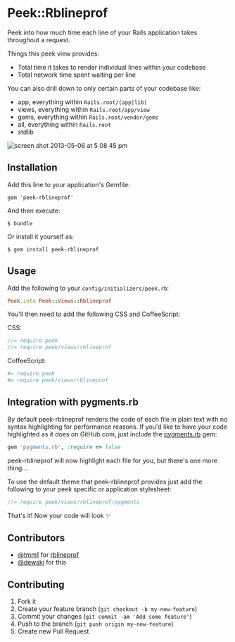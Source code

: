 # Peek::Rblineprof

Peek into how much time each line of your Rails application takes throughout a request.

Things this peek view provides:

- Total time it takes to render individual lines within your codebase
- Total network time spent waiting per line

You can also drill down to only certain parts of your codebase like:

- app, everything within `Rails.root/(app|lib)`
- views, everything within `Rails.root/app/view`
- gems, everything within `Rails.root/vendor/gems`
- all, everything within `Rails.root`
- stdlib

![screen shot 2013-05-06 at 5 08 45 pm](https://f.cloud.github.com/assets/79995/468966/500eb60a-b6aa-11e2-9792-b0d90c0d703d.png)

## Installation

Add this line to your application's Gemfile:

    gem 'peek-rblineprof'

And then execute:

    $ bundle

Or install it yourself as:

    $ gem install peek-rblineprof

## Usage

Add the following to your `config/initializers/peek.rb`:

```ruby
Peek.into Peek::Views::Rblineprof
```

You'll then need to add the following CSS and CoffeeScript:

CSS:

```scss
//= require peek
//= require peek/views/rblineprof
```

CoffeeScript:

```coffeescript
#= require peek
#= require peek/views/rblineprof
```

## Integration with pygments.rb

By default peek-rblineprof renders the code of each file in plain text with no
syntax highlighting for performance reasons. If you'd like to have your code
highlighted as it does on GitHub.com, just include the [pygments.rb](https://github.com/tmm1/pygments.rb) gem:

```ruby
gem 'pygments.rb', :require => false
```

peek-rblineprof will now highlight each file for you, but there's one more thing...

To use the default theme that peek-rblineprof provides just add the following
to your peek specific or application stylesheet:

```scss
//= require peek/views/rblineprof/pygments
```

That's it! Now your code will look :sparkles:

## Contributors

- [@tmm1](https://github.com/tmm1) for [rblineprof](https://github.com/tmm1/rblineprof)
- [@dewski](https://github.com/dewski) for this

## Contributing

1. Fork it
2. Create your feature branch (`git checkout -b my-new-feature`)
3. Commit your changes (`git commit -am 'Add some feature'`)
4. Push to the branch (`git push origin my-new-feature`)
5. Create new Pull Request
